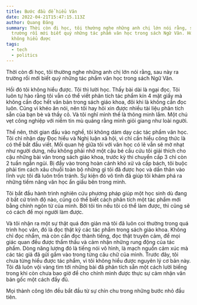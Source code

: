 ```yaml
---
title: Bước đầu để hiểu Văn
date: 2022-04-21T15:47:15.113Z
author: Quang Đăng
summary: Thời còn đi học, tôi thường nghe những anh chị lớn nói rằng, sau này ra
  trường rồi mới biết quý những tác phẩm văn học trong sách Ngữ Văn. Hồi đó tôi
  không hiểu được
tags:
  - tech
  - politics
---
```

Thời còn đi học, tôi thường nghe những anh chị lớn nói rằng, sau này ra trường rồi mới biết quý những tác phẩm văn học trong sách Ngữ Văn.

Hồi đó tôi không hiểu được. Tôi thì lười học. Thấy bài dài là ngại đọc. Tôi luôn tự hào rằng tôi vẫn có thể viết phân tích tác phẩm kín 4 mặt giấy mà không cần đọc hết văn bản trong sách giáo khoa, đôi khi là không cần đọc luôn. Cũng vì khéo ăn nói, nên tôi hay hỏi xin được nhiều tài liệu phân tích sẵn của bạn bè và thầy cô. Và tôi nghĩ mình thế là thông minh lắm. Một chú vẹt công nghiệp với niềm tin mù quáng rằng mình giỏi giang như loài người.

Thế nên, thời gian đầu vào nghề, tôi không dám dạy các tác phẩm văn học. Tôi chỉ nhận dạy Đọc hiểu và Nghị luận xã hội, vì chỉ cần hiểu công thức là có thể bắt đầu viết. Mối quan hệ giữa tôi với văn học có lẽ vẫn sẽ mờ nhạt như người dưng, nếu không phải nhờ một cậu bé cầu cứu tôi giải thích cho cậu những bài văn trong sách giáo khoa, trước kỳ thi chuyển cấp 3 chỉ còn 2 tuần ngắn ngủi. Bị đẩy vào trong hoàn cảnh khó xử và cấp bách, tôi buộc phải tìm cách xâu chuỗi toàn bộ những gì tôi đã được học và dấn thân vào lĩnh vực tôi đã luôn trốn tránh. Sự kiện đó vô tình đã giúp tôi khám phá ra những tiềm năng văn học ẩn giấu bên trong mình. 

Tôi bắt đầu hành trình nghiên cứu phương pháp giúp một học sinh dù đang ở bất cứ trình độ nào, cũng có thể biết cách phân tích một tác phẩm mới bằng chính ngôn từ của mình. Bởi tôi tin nếu tôi có thể làm được, thì cũng sẽ có cách để mọi người làm được.

Và tôi nhận ra một sự thật quá đơn giản mà tôi đã luôn coi thường trong quá trình học văn, đó là đọc thật kỹ các tác phẩm trong sách giáo khoa. Không chỉ đọc nhẩm, mà còn cần đọc thành tiếng, đọc thật truyền cảm, để mọi giác quan đều được thẩm thấu và cảm nhận những rung động của tác phẩm. Dòng năng lượng đó là tiếng nói vô hình, là mạch nguồn cảm xúc mà các tác giả đã gửi gắm vào trong từng câu chữ của mình. Trước đây, tôi chưa từng hiểu được tác phẩm, vì tôi không hiểu được nguyên lý cơ bản này. Tôi đã luôn vội vàng tìm tới những bài đã phân tích sẵn một cách lười biếng trong khi còn chưa bao giờ để cho chính mình được thực sự cảm nhận văn bản gốc một cách đầy đủ.

Mọi thành công lớn đều bắt đầu từ sự chỉn chu trong những bước nhỏ đầu tiên.